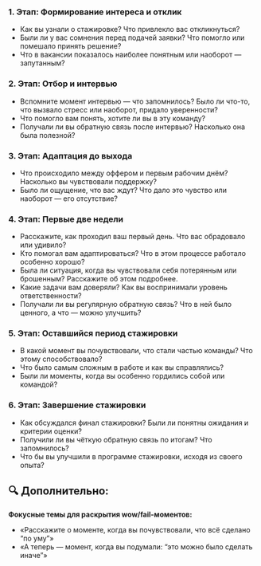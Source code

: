 ### 1. Этап: Формирование интереса и отклик

* Как вы узнали о стажировке? Что привлекло вас откликнуться?
* Были ли у вас сомнения перед подачей заявки? Что помогло или помешало принять решение?
* Что в вакансии показалось наиболее понятным или наоборот — запутанным?

### 2. Этап: Отбор и интервью

* Вспомните момент интервью — что запомнилось? Было ли что-то, что вызвало стресс или наоборот, придало уверенности?
* Что помогло вам понять, хотите ли вы в эту команду?
* Получали ли вы обратную связь после интервью? Насколько она была полезной?

### 3. Этап: Адаптация до выхода

* Что происходило между оффером и первым рабочим днём? Насколько вы чувствовали поддержку?
* Было ли ощущение, что вас ждут? Что дало это чувство или наоборот — его отсутствие?

### 4. Этап: Первые две недели

* Расскажите, как проходил ваш первый день. Что вас обрадовало или удивило?
* Кто помогал вам адаптироваться? Что в этом процессе работало особенно хорошо?
* Была ли ситуация, когда вы чувствовали себя потерянным или брошенным? Расскажите об этом подробнее.
* Какие задачи вам доверяли? Как вы воспринимали уровень ответственности?
* Получали ли вы регулярную обратную связь? Что в ней было ценного, а что — можно улучшить?

### 5. Этап: Оставшийся период стажировки

* В какой момент вы почувствовали, что стали частью команды? Что этому способствовало?
* Что было самым сложным в работе и как вы справлялись?
* Были ли моменты, когда вы особенно гордились собой или командой?

### 6. Этап: Завершение стажировки

* Как обсуждался финал стажировки? Были ли понятны ожидания и критерии оценки?
* Получили ли вы чёткую обратную связь по итогам? Что запомнилось?
* Что бы вы улучшили в программе стажировки, исходя из своего опыта?

## 🔍 Дополнительно:

**Фокусные темы для раскрытия wow/fail-моментов:**

* «Расскажите о моменте, когда вы почувствовали, что всё сделано “по уму”»
* «А теперь — момент, когда вы подумали: “это можно было сделать иначе”»
